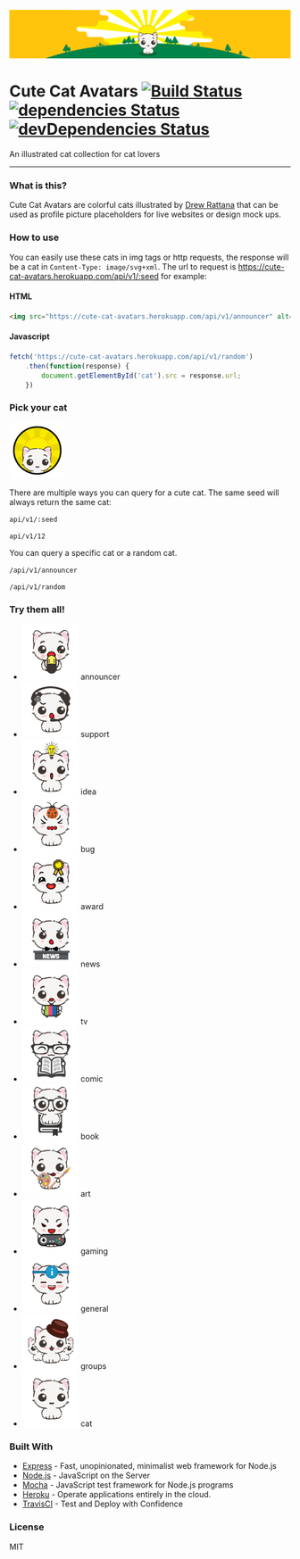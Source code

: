 ![](https://raw.githubusercontent.com/Laosing/cute-cat-avatars/master/assets/png/banner.png)


# Cute Cat Avatars [![Build Status](https://travis-ci.org/Laosing/cute-cat-avatars.svg?branch=master)](https://travis-ci.org/Laosing/cute-cat-avatars) [![dependencies Status](https://david-dm.org/Laosing/cute-cat-avatars/status.svg)](https://david-dm.org/Laosing/cute-cat-avatars) [![devDependencies Status](https://david-dm.org/Laosing/cute-cat-avatars/dev-status.svg)](https://david-dm.org/Laosing/cute-cat-avatars?type=dev)
An illustrated cat collection for cat lovers

---

### What is this?
Cute Cat Avatars are colorful cats illustrated by [Drew Rattana](http://andrewrattana.com) that can be used as profile picture placeholders for live websites or design mock ups.

### How to use
You can easily use these cats in img tags or http requests, the response will be a cat in `Content-Type: image/svg+xml`. The url to request is https://cute-cat-avatars.herokuapp.com/api/v1/:seed for example:
#### HTML
```html
<img src="https://cute-cat-avatars.herokuapp.com/api/v1/announcer" alt="Cute announcer cat">
```
#### Javascript
```javascript
fetch('https://cute-cat-avatars.herokuapp.com/api/v1/random')
    .then(function(response) {
        document.getElementById('cat').src = response.url;
    })
```

### Pick your cat

<img src="https://raw.githubusercontent.com/Laosing/cute-cat-avatars/master/assets/png/logo.png" width="100" height="100">

There are multiple ways you can query for a cute cat.
The same seed will always return the same cat:
```
api/v1/:seed
```
```
api/v1/12
```
You can query a specific cat or a random cat.
```
/api/v1/announcer
```
```
/api/v1/random
```
### Try them all!
* <img src="https://raw.githubusercontent.com/Laosing/cute-cat-avatars/master/assets/png/announcer.png" width="100" height="100"> announcer
* <img src="https://raw.githubusercontent.com/Laosing/cute-cat-avatars/master/assets/png/support.png" width="100" height="100"> support
* <img src="https://raw.githubusercontent.com/Laosing/cute-cat-avatars/master/assets/png/idea.png" width="100" height="100"> idea
* <img src="https://raw.githubusercontent.com/Laosing/cute-cat-avatars/master/assets/png/bug.png" width="100" height="100"> bug
* <img src="https://raw.githubusercontent.com/Laosing/cute-cat-avatars/master/assets/png/award.png" width="100" height="100"> award
* <img src="https://raw.githubusercontent.com/Laosing/cute-cat-avatars/master/assets/png/news.png" width="100" height="100"> news
* <img src="https://raw.githubusercontent.com/Laosing/cute-cat-avatars/master/assets/png/tv.png" width="100" height="100"> tv
* <img src="https://raw.githubusercontent.com/Laosing/cute-cat-avatars/master/assets/png/comic.png" width="100" height="100"> comic
* <img src="https://raw.githubusercontent.com/Laosing/cute-cat-avatars/master/assets/png/book.png" width="100" height="100"> book
* <img src="https://raw.githubusercontent.com/Laosing/cute-cat-avatars/master/assets/png/art.png" width="100" height="100"> art
* <img src="https://raw.githubusercontent.com/Laosing/cute-cat-avatars/master/assets/png/gaming.png" width="100" height="100"> gaming
* <img src="https://raw.githubusercontent.com/Laosing/cute-cat-avatars/master/assets/png/general.png" width="100" height="100"> general
* <img src="https://raw.githubusercontent.com/Laosing/cute-cat-avatars/master/assets/png/groups.png" width="100" height="100"> groups
* <img src="https://raw.githubusercontent.com/Laosing/cute-cat-avatars/master/assets/png/cat.png" width="100" height="100"> cat

### Built With
* [Express](https://expressjs.com/) - Fast, unopinionated, minimalist web framework for Node.js
* [Node.js](https://nodejs.org/) - JavaScript on the Server
* [Mocha](https://mochajs.org/) - JavaScript test framework for Node.js programs
* [Heroku](https://www.heroku.com/) - Operate applications entirely in the cloud.
* [TravisCI](https://travis-ci.org/) - Test and Deploy with Confidence


### License
MIT
